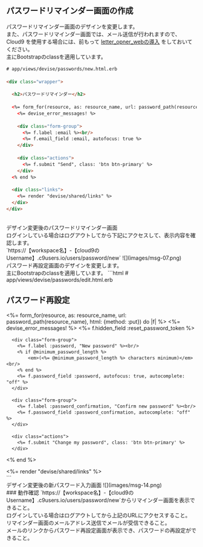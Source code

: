 ## パスワードリマインダー画面の作成

パスワードリマインダー画面のデザインを変更します。<br>
また、パスワードリマインダー画面では、メール送信が行われますので、 Cloud9 を使用する場合には、前もって [letter_opner_webの導入](https://github.com/elites-team/elites-devise-auth/blob/master/resume/02_%E5%BF%9C%E7%94%A8%E8%AA%B2%E9%A1%8C2.md#22-開発環境でメールの送信を確認するには) をしておいてください。<br>
主にBootstrapのclassを適用しています。
```html
# app/views/devise/passwords/new.html.erb

<div class="wrapper">

  <h2>パスワードリマインダー</h2>

  <%= form_for(resource, as: resource_name, url: password_path(resource_name), html: {method: :post}) do |f| %>
    <%= devise_error_messages! %>

    <div class="form-group">
      <%= f.label :email %><br/>
      <%= f.email_field :email, autofocus: true %>
    </div>

    <div class="actions">
      <%= f.submit "Send", class: 'btn btn-primary' %>
    </div>
  <% end %>

  <div class="links">
    <%= render "devise/shared/links" %>
  </div>
</div>
```

<br>
デザイン変更後のパスワードリマインダー画面<br>
ログインしている場合はログアウトしてから下記にアクセスして、表示内容を確認します。<br>
`https://【workspace名】-【cloud9のUsername】.c9users.io/users/password/new`
![](images/msg-07.png)

<br>
パスワード再設定画面のデザインを変更します。<br>
主にBootstrapのclassを適用しています。
```html
# app/views/devise/passwords/edit.html.erb

<div class="wrapper">

  <h2>パスワード再設定</h2>

  <%= form_for(resource, as: resource_name, url: password_path(resource_name), html: {method: :put}) do |f| %>
      <%= devise_error_messages! %>
      <%= f.hidden_field :reset_password_token %>

      <div class="form-group">
        <%= f.label :password, "New password" %><br/>
        <% if @minimum_password_length %>
            <em>(<%= @minimum_password_length %> characters minimum)</em><br/>
        <% end %>
        <%= f.password_field :password, autofocus: true, autocomplete: "off" %>
      </div>

      <div class="form-group">
        <%= f.label :password_confirmation, "Confirm new password" %><br/>
        <%= f.password_field :password_confirmation, autocomplete: "off" %>
      </div>

      <div class="actions">
        <%= f.submit "Change my password", class: 'btn btn-primary' %>
      </div>
  <% end %>

  <div class="links">
    <%= render "devise/shared/links" %>
  </div>
</div>
```
<br>
デザイン変更後の新パスワード入力画面
![](images/msg-14.png)

<br>
### 動作確認
`https://【workspace名】-【cloud9のUsername】.c9users.io/users/password/new`からリマインダー画面を表示できること。<br>
ログインしている場合はログアウトしてから上記のURLにアクセスすること。<br>
リマインダー画面のメールアドレス送信でメールが受信できること。<br>
メールのリンクからパスワード再設定画面が表示でき、パスワードの再設定ができること。
